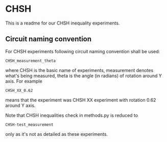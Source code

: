 # CHSH

This is a readme for our CHSH inequality experiments.

## Circuit naming convention

For CHSH experiments following circuit naming convention shall be used:

```
CHSH_measurement_theta
```

where CHSH is the basic name of experiments, measurement denotes what's being measured, theta is the angle (in radians) of rotation
around Y axis. For example

```
CHSH_XX_0.62
```

means that the experiment was CHSH XX experiment with rotation 0.62 around Y axis. 

Note that CHSH inequalities check in methods.py is reduced to 

```
CHSH-test_measurement
```

only as it's not as detailed as these experiments.

